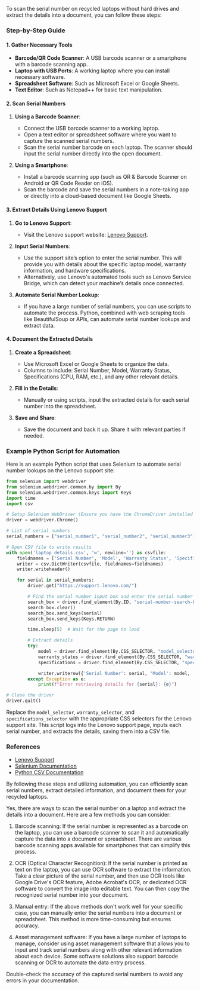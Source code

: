 To scan the serial number on recycled laptops without hard drives and extract the details into a document, you can follow these steps:

### Step-by-Step Guide

#### 1. **Gather Necessary Tools**
- **Barcode/QR Code Scanner**: A USB barcode scanner or a smartphone with a barcode scanning app.
- **Laptop with USB Ports**: A working laptop where you can install necessary software.
- **Spreadsheet Software**: Such as Microsoft Excel or Google Sheets.
- **Text Editor**: Such as Notepad++ for basic text manipulation.

#### 2. **Scan Serial Numbers**
1. **Using a Barcode Scanner**:
   - Connect the USB barcode scanner to a working laptop.
   - Open a text editor or spreadsheet software where you want to capture the scanned serial numbers.
   - Scan the serial number barcode on each laptop. The scanner should input the serial number directly into the open document.

2. **Using a Smartphone**:
   - Install a barcode scanning app (such as QR & Barcode Scanner on Android or QR Code Reader on iOS).
   - Scan the barcode and save the serial numbers in a note-taking app or directly into a cloud-based document like Google Sheets.

#### 3. **Extract Details Using Lenovo Support**
1. **Go to Lenovo Support**:
   - Visit the Lenovo support website: [Lenovo Support](https://support.lenovo.com/).

2. **Input Serial Numbers**:
   - Use the support site’s option to enter the serial number. This will provide you with details about the specific laptop model, warranty information, and hardware specifications.
   - Alternatively, use Lenovo's automated tools such as Lenovo Service Bridge, which can detect your machine’s details once connected.

3. **Automate Serial Number Lookup**:
   - If you have a large number of serial numbers, you can use scripts to automate the process. Python, combined with web scraping tools like BeautifulSoup or APIs, can automate serial number lookups and extract data.

#### 4. **Document the Extracted Details**
1. **Create a Spreadsheet**:
   - Use Microsoft Excel or Google Sheets to organize the data.
   - Columns to include: Serial Number, Model, Warranty Status, Specifications (CPU, RAM, etc.), and any other relevant details.

2. **Fill in the Details**:
   - Manually or using scripts, input the extracted details for each serial number into the spreadsheet.

3. **Save and Share**:
   - Save the document and back it up. Share it with relevant parties if needed.

### Example Python Script for Automation
Here is an example Python script that uses Selenium to automate serial number lookups on the Lenovo support site:

```python
from selenium import webdriver
from selenium.webdriver.common.by import By
from selenium.webdriver.common.keys import Keys
import time
import csv

# Setup Selenium WebDriver (Ensure you have the ChromeDriver installed and in your PATH)
driver = webdriver.Chrome()

# List of serial numbers
serial_numbers = ["serial_number1", "serial_number2", "serial_number3"]

# Open CSV file to write results
with open('laptop_details.csv', 'w', newline='') as csvfile:
    fieldnames = ['Serial Number', 'Model', 'Warranty Status', 'Specifications']
    writer = csv.DictWriter(csvfile, fieldnames=fieldnames)
    writer.writeheader()

    for serial in serial_numbers:
        driver.get("https://support.lenovo.com/")

        # Find the serial number input box and enter the serial number
        search_box = driver.find_element(By.ID, "serial-number-search-box")
        search_box.clear()
        search_box.send_keys(serial)
        search_box.send_keys(Keys.RETURN)

        time.sleep(5)  # Wait for the page to load

        # Extract details
        try:
            model = driver.find_element(By.CSS_SELECTOR, "model_selector").text
            warranty_status = driver.find_element(By.CSS_SELECTOR, "warranty_selector").text
            specifications = driver.find_element(By.CSS_SELECTOR, "specifications_selector").text

            writer.writerow({'Serial Number': serial, 'Model': model, 'Warranty Status': warranty_status, 'Specifications': specifications})
        except Exception as e:
            print(f"Error retrieving details for {serial}: {e}")

# Close the driver
driver.quit()
```

Replace the `model_selector`, `warranty_selector`, and `specifications_selector` with the appropriate CSS selectors for the Lenovo support site. This script logs into the Lenovo support page, inputs each serial number, and extracts the details, saving them into a CSV file.

### References
- [Lenovo Support](https://support.lenovo.com/)
- [Selenium Documentation](https://www.selenium.dev/documentation/en/)
- [Python CSV Documentation](https://docs.python.org/3/library/csv.html)

By following these steps and utilizing automation, you can efficiently scan serial numbers, extract detailed information, and document them for your recycled laptops.

Yes, there are ways to scan the serial number on a laptop and extract the details into a document. Here are a few methods you can consider:

1. Barcode scanning: If the serial number is represented as a barcode on the laptop, you can use a barcode scanner to scan it and automatically capture the data into a document or spreadsheet. There are various barcode scanning apps available for smartphones that can simplify this process.

2. OCR (Optical Character Recognition): If the serial number is printed as text on the laptop, you can use OCR software to extract the information. Take a clear picture of the serial number, and then use OCR tools like Google Drive's OCR feature, Adobe Acrobat's OCR, or dedicated OCR software to convert the image into editable text. You can then copy the recognized serial number into your document.

3. Manual entry: If the above methods don't work well for your specific case, you can manually enter the serial numbers into a document or spreadsheet. This method is more time-consuming but ensures accuracy.

4. Asset management software: If you have a large number of laptops to manage, consider using asset management software that allows you to input and track serial numbers along with other relevant information about each device. Some software solutions also support barcode scanning or OCR to automate the data entry process.

Double-check the accuracy of the captured serial numbers to avoid any errors in your documentation.
